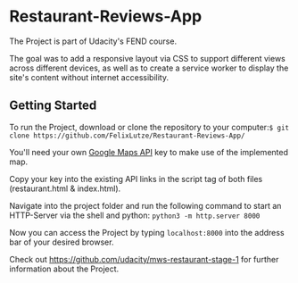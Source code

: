 # Restaurant-Reviews-App
The Project is part of Udacity's FEND course.


The goal was to add a responsive layout via CSS to support different views across different devices, as well as to create a service worker to display the site's content without internet accessibility.

## Getting Started
To run the Project, download or clone the repository to your computer:`$ git clone https://github.com/FelixLutze/Restaurant-Reviews-App/`

You'll need your own [Google Maps API](https://developers.google.com/maps/documentation/javascript/get-api-key) key to make use of the implemented map.

Copy your key into the existing API links in the script tag of both files (restaurant.html & index.html).


Navigate into the project folder and run the following command to start an HTTP-Server via the shell and python:
`python3 -m http.server 8000`

Now you can access the Project by typing `localhost:8000` into the address bar of your desired browser.

Check out https://github.com/udacity/mws-restaurant-stage-1 for further information about the Project.
